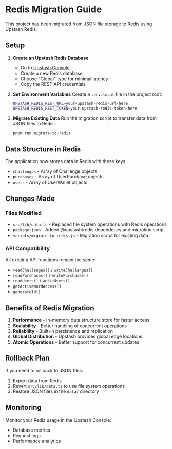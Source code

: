 # Redis Migration Guide

This project has been migrated from JSON file storage to Redis using Upstash Redis.

## Setup

1. **Create an Upstash Redis Database**
   - Go to [Upstash Console](https://console.upstash.com/)
   - Create a new Redis database
   - Choose "Global" type for minimal latency
   - Copy the REST API credentials

2. **Set Environment Variables**
   Create a `.env.local` file in the project root:
   ```bash
   UPSTASH_REDIS_REST_URL=your-upstash-redis-url-here
   UPSTASH_REDIS_REST_TOKEN=your-upstash-redis-token-here
   ```

3. **Migrate Existing Data**
   Run the migration script to transfer data from JSON files to Redis:
   ```bash
   pnpm run migrate-to-redis
   ```

## Data Structure in Redis

The application now stores data in Redis with these keys:
- `challenges` - Array of Challenge objects
- `purchases` - Array of UserPurchase objects  
- `users` - Array of UserWallet objects

## Changes Made

### Files Modified
- `src/lib/data.ts` - Replaced file system operations with Redis operations
- `package.json` - Added @upstash/redis dependency and migration script
- `scripts/migrate-to-redis.js` - Migration script for existing data

### API Compatibility
All existing API functions remain the same:
- `readChallenges()` / `writeChallenges()`
- `readPurchases()` / `writePurchases()`
- `readUsers()` / `writeUsers()`
- `getActiveWordAccess()`
- `generateId()`

## Benefits of Redis Migration

1. **Performance** - In-memory data structure store for faster access
2. **Scalability** - Better handling of concurrent operations
3. **Reliability** - Built-in persistence and replication
4. **Global Distribution** - Upstash provides global edge locations
5. **Atomic Operations** - Better support for concurrent updates

## Rollback Plan

If you need to rollback to JSON files:
1. Export data from Redis
2. Revert `src/lib/data.ts` to use file system operations
3. Restore JSON files in the `data/` directory

## Monitoring

Monitor your Redis usage in the Upstash Console:
- Database metrics
- Request logs  
- Performance analytics
